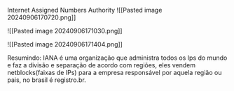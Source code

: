 Internet Assigned Numbers Authority
![[Pasted image 20240906170720.png]]

![[Pasted image 20240906171030.png]]

![[Pasted image 20240906171404.png]]

Resumindo: IANA é uma organização que administra todos os Ips do mundo e faz a divisão e separação de acordo com regiões, eles vendem netblocks(faixas de IPs) para a empresa responsável por aquela região ou pais, no brasil é registro.br.